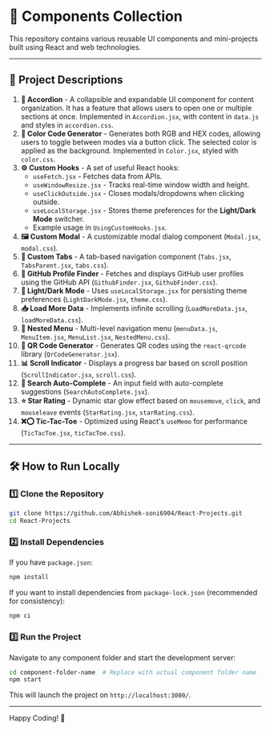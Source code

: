 # 🚀 Components Collection

This repository contains various reusable UI components and mini-projects built using React and web technologies.

---

## 📌 Project Descriptions

1. **🔹 Accordion** - A collapsible and expandable UI component for content organization. It has a feature that allows users to open one or multiple sections at once. Implemented in `Accordion.jsx`, with content in `data.js` and styles in `accordion.css`.
2. **🎨 Color Code Generator** - Generates both RGB and HEX codes, allowing users to toggle between modes via a button click. The selected color is applied as the background. Implemented in `Color.jsx`, styled with `color.css`.
3. **⚙️ Custom Hooks** - A set of useful React hooks:
   - `useFetch.jsx` - Fetches data from APIs.
   - `useWindowResize.jsx` - Tracks real-time window width and height.
   - `useClickOutside.jsx` - Closes modals/dropdowns when clicking outside.
   - `useLocalStorage.jsx` - Stores theme preferences for the **Light/Dark Mode** switcher.
   - Example usage in `UsingCustomHooks.jsx`.
4. **🖼️ Custom Modal** - A customizable modal dialog component (`Modal.jsx`, `modal.css`).
5. **📑 Custom Tabs** - A tab-based navigation component (`Tabs.jsx`, `TabsParent.jsx`, `tabs.css`).
6. **🐙 GitHub Profile Finder** - Fetches and displays GitHub user profiles using the GitHub API (`GithubFinder.jsx`, `GithubFinder.css`).
7. **🌙 Light/Dark Mode** - Uses `useLocalStorage.jsx` for persisting theme preferences (`LightDarkMode.jsx`, `theme.css`).
8. **📥 Load More Data** - Implements infinite scrolling (`LoadMoreData.jsx`, `loadMoreData.css`).
9. **📂 Nested Menu** - Multi-level navigation menu (`menuData.js`, `MenuItem.jsx`, `MenuList.jsx`, `NestedMenu.css`).
10. **🔳 QR Code Generator** - Generates QR codes using the `react-qrcode` library (`QrCodeGenerator.jsx`).
11. **📊 Scroll Indicator** - Displays a progress bar based on scroll position (`ScrollIndicator.jsx`, `scroll.css`).
12. **🔎 Search Auto-Complete** - An input field with auto-complete suggestions (`SearchAutoComplete.jsx`).
13. **⭐ Star Rating** - Dynamic star glow effect based on `mousemove`, `click`, and `mouseleave` events (`StarRating.jsx`, `starRating.css`).
14. **❌⭕ Tic-Tac-Toe** - Optimized using React's `useMemo` for performance (`TicTacToe.jsx`, `ticTacToe.css`).

---

## 🛠️ How to Run Locally

### 1️⃣ Clone the Repository
```bash
git clone https://github.com/Abhishek-soni6904/React-Projects.git
cd React-Projects
```

### 2️⃣ Install Dependencies
If you have `package.json`:
```bash
npm install
```
If you want to install dependencies from `package-lock.json` (recommended for consistency):
```bash
npm ci
```

### 3️⃣ Run the Project
Navigate to any component folder and start the development server:
```bash
cd component-folder-name  # Replace with actual component folder name
npm start
```
This will launch the project on `http://localhost:3000/`.

---

Happy Coding! 🚀

